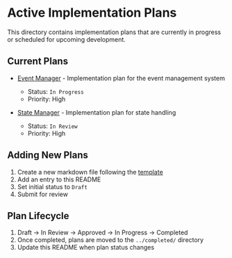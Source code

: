 # Active Implementation Plans

This directory contains implementation plans that are currently in progress or scheduled for upcoming development.

## Current Plans

- [Event Manager](event-manager.md) - Implementation plan for the event management system
  - Status: `In Progress`
  - Priority: High
  
- [State Manager](state-manager.md) - Implementation plan for state handling
  - Status: `In Review`
  - Priority: High

## Adding New Plans

1. Create a new markdown file following the [template](../README.md#plan-template)
2. Add an entry to this README
3. Set initial status to `Draft`
4. Submit for review

## Plan Lifecycle

1. Draft → In Review → Approved → In Progress → Completed
2. Once completed, plans are moved to the `../completed/` directory
3. Update this README when plan status changes
